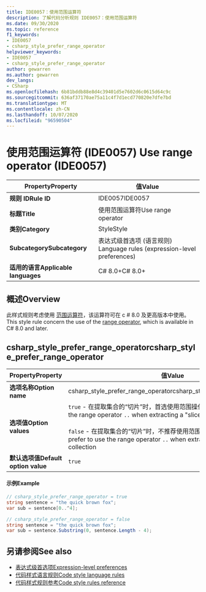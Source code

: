 ```yaml
---
title: IDE0057：使用范围运算符
description: 了解代码分析规则 IDE0057：使用范围运算符
ms.date: 09/30/2020
ms.topic: reference
f1_keywords:
- IDE0057
- csharp_style_prefer_range_operator
helpviewer_keywords:
- IDE0057
- csharp_style_prefer_range_operator
author: gewarren
ms.author: gewarren
dev_langs:
- CSharp
ms.openlocfilehash: 6b81bddb88e8d4c39401d5e7602d6c0615d64c9c
ms.sourcegitcommit: 636af37170ae75a11c4f7d1ecd770820e7dfe7bd
ms.translationtype: MT
ms.contentlocale: zh-CN
ms.lasthandoff: 10/07/2020
ms.locfileid: "96590504"
---
```

# <a name="use-range-operator-ide0057"></a><span data-ttu-id="32f61-103">使用范围运算符 (IDE0057) </span><span class="sxs-lookup"><span data-stu-id="32f61-103">Use range operator (IDE0057)</span></span>

|<span data-ttu-id="32f61-104">Property</span><span class="sxs-lookup"><span data-stu-id="32f61-104">Property</span></span>|<span data-ttu-id="32f61-105">值</span><span class="sxs-lookup"><span data-stu-id="32f61-105">Value</span></span>|
|-|-|
| <span data-ttu-id="32f61-106">**规则 ID**</span><span class="sxs-lookup"><span data-stu-id="32f61-106">**Rule ID**</span></span> | <span data-ttu-id="32f61-107">IDE0057</span><span class="sxs-lookup"><span data-stu-id="32f61-107">IDE0057</span></span> |
| <span data-ttu-id="32f61-108">**标题**</span><span class="sxs-lookup"><span data-stu-id="32f61-108">**Title**</span></span> | <span data-ttu-id="32f61-109">使用范围运算符</span><span class="sxs-lookup"><span data-stu-id="32f61-109">Use range operator</span></span> |
| <span data-ttu-id="32f61-110">**类别**</span><span class="sxs-lookup"><span data-stu-id="32f61-110">**Category**</span></span> | <span data-ttu-id="32f61-111">Style</span><span class="sxs-lookup"><span data-stu-id="32f61-111">Style</span></span> |
| <span data-ttu-id="32f61-112">**Subcategory**</span><span class="sxs-lookup"><span data-stu-id="32f61-112">**Subcategory**</span></span> | <span data-ttu-id="32f61-113">表达式级首选项 (语言规则) </span><span class="sxs-lookup"><span data-stu-id="32f61-113">Language rules (expression-level preferences)</span></span> |
| <span data-ttu-id="32f61-114">**适用的语言**</span><span class="sxs-lookup"><span data-stu-id="32f61-114">**Applicable languages**</span></span> | <span data-ttu-id="32f61-115">C# 8.0+</span><span class="sxs-lookup"><span data-stu-id="32f61-115">C# 8.0+</span></span> |

## <a name="overview"></a><span data-ttu-id="32f61-116">概述</span><span class="sxs-lookup"><span data-stu-id="32f61-116">Overview</span></span>

<span data-ttu-id="32f61-117">此样式规则考虑使用 [范围运算符](../../../csharp/language-reference/operators/member-access-operators.md#range-operator-)，该运算符可在 c # 8.0 及更高版本中使用。</span><span class="sxs-lookup"><span data-stu-id="32f61-117">This style rule concern the use of the [range operator](../../../csharp/language-reference/operators/member-access-operators.md#range-operator-), which is available in C# 8.0 and later.</span></span>

## <a name="csharp_style_prefer_range_operator"></a><span data-ttu-id="32f61-118">csharp_style_prefer_range_operator</span><span class="sxs-lookup"><span data-stu-id="32f61-118">csharp_style_prefer_range_operator</span></span>

|<span data-ttu-id="32f61-119">Property</span><span class="sxs-lookup"><span data-stu-id="32f61-119">Property</span></span>|<span data-ttu-id="32f61-120">值</span><span class="sxs-lookup"><span data-stu-id="32f61-120">Value</span></span>|
|-|-|
| <span data-ttu-id="32f61-121">**选项名称**</span><span class="sxs-lookup"><span data-stu-id="32f61-121">**Option name**</span></span> | <span data-ttu-id="32f61-122">csharp_style_prefer_range_operator</span><span class="sxs-lookup"><span data-stu-id="32f61-122">csharp_style_prefer_range_operator</span></span>
| <span data-ttu-id="32f61-123">**选项值**</span><span class="sxs-lookup"><span data-stu-id="32f61-123">**Option values**</span></span> | <span data-ttu-id="32f61-124">`true` - 在提取集合的“切片”时，首选使用范围操作符 `..`</span><span class="sxs-lookup"><span data-stu-id="32f61-124">`true` - Prefer to use the range operator `..` when extracting a "slice" of a collection</span></span><br /><br /><span data-ttu-id="32f61-125">`false` - 在提取集合的“切片”时，不推荐使用范围操作符 `..`</span><span class="sxs-lookup"><span data-stu-id="32f61-125">`false` - Don't prefer to use the range operator `..` when extracting a "slice" of a collection</span></span> |
| <span data-ttu-id="32f61-126">**默认选项值**</span><span class="sxs-lookup"><span data-stu-id="32f61-126">**Default option value**</span></span> | `true` |

#### <a name="example"></a><span data-ttu-id="32f61-127">示例</span><span class="sxs-lookup"><span data-stu-id="32f61-127">Example</span></span>

```csharp
// csharp_style_prefer_range_operator = true
string sentence = "the quick brown fox";
var sub = sentence[0..^4];

// csharp_style_prefer_range_operator = false
string sentence = "the quick brown fox";
var sub = sentence.Substring(0, sentence.Length - 4);
```

## <a name="see-also"></a><span data-ttu-id="32f61-128">另请参阅</span><span class="sxs-lookup"><span data-stu-id="32f61-128">See also</span></span>

- [<span data-ttu-id="32f61-129">表达式级首选项</span><span class="sxs-lookup"><span data-stu-id="32f61-129">Expression-level preferences</span></span>](expression-level-preferences.md)
- [<span data-ttu-id="32f61-130">代码样式语言规则</span><span class="sxs-lookup"><span data-stu-id="32f61-130">Code style language rules</span></span>](language-rules.md)
- [<span data-ttu-id="32f61-131">代码样式规则参考</span><span class="sxs-lookup"><span data-stu-id="32f61-131">Code style rules reference</span></span>](index.md)
